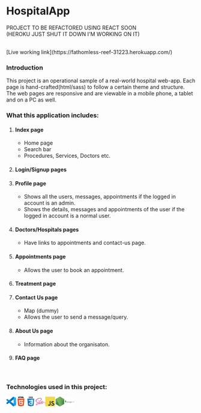 # HospitalApp
PROJECT TO BE REFACTORED USING REACT SOON
<br/>
(HEROKU JUST SHUT IT DOWN I'M WORKING ON IT)

<br/>
[Live working link](https://fathomless-reef-31223.herokuapp.com/)

### Introduction
This project is an operational sample of a real-world hospital web-app. Each page is hand-crafted(html/sass) to follow a certain theme and structure. The web pages are responsive and are viewable in a mobile phone, a tablet and on a PC as well.
<br/>

### What this application includes:

1. #### Index page
   - Home page
   - Search bar
   - Procedures, Services, Doctors etc.
2. #### Login/Signup pages
3. #### Profile page
   - Shows all the users, messages, appointments if the logged in account is an admin.
   - Shows the details, messages and appointments of the user if the logged in account is a normal user.
4. #### Doctors/Hospitals pages
   - Have links to appointments and contact-us page. 
5. #### Appointments page
   - Allows the user to book an appointment.
6. #### Treatment page
7. #### Contact Us page
   - Map (dummy)
   - Allows the user to send a message/query.
8. #### About Us page
   - Information about the organisaton.
9. #### FAQ page

<br/>

### Technologies used in this project:

<img align="left" alt="Visual Studio Code" width="26px" src="https://raw.githubusercontent.com/github/explore/80688e429a7d4ef2fca1e82350fe8e3517d3494d/topics/visual-studio-code/visual-studio-code.png" />
<img align="left" alt="HTML5" width="26px" src="https://raw.githubusercontent.com/github/explore/80688e429a7d4ef2fca1e82350fe8e3517d3494d/topics/html/html.png" />
<img align="left" alt="CSS3" width="26px" src="https://raw.githubusercontent.com/github/explore/80688e429a7d4ef2fca1e82350fe8e3517d3494d/topics/css/css.png" />
<img align="left" alt="Sass" width="26px" src="https://raw.githubusercontent.com/github/explore/80688e429a7d4ef2fca1e82350fe8e3517d3494d/topics/sass/sass.png" />
<img align="left" alt="JavaScript" width="26px" src="https://raw.githubusercontent.com/github/explore/80688e429a7d4ef2fca1e82350fe8e3517d3494d/topics/javascript/javascript.png" />
<img align="left" alt="Node.js" width="26px" src="https://raw.githubusercontent.com/github/explore/80688e429a7d4ef2fca1e82350fe8e3517d3494d/topics/nodejs/nodejs.png" />
<img align="left" alt="MongoDB" width="26px" src="https://raw.githubusercontent.com/github/explore/80688e429a7d4ef2fca1e82350fe8e3517d3494d/topics/mongodb/mongodb.png" />

